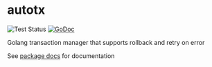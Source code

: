 # autotx

![Test Status](https://github.com/mightyguava/autotx/workflows/Test/badge.svg)
[![GoDoc](https://img.shields.io/badge/pkg.go.dev-doc-blue)](http://pkg.go.dev/github.com/mightyguava/autotx)

Golang transaction manager that supports rollback and retry on error

See [package docs](http://pkg.go.dev/github.com/mightyguava/autotx) for documentation
